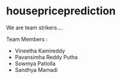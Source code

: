 # housepriceprediction
We are team strikers.... 

Team Members :
- Vineetha Kamireddy
- Pavansimha Reddy Putha
- Sowmya Patlolla
- Sandhya Mamadi
